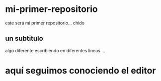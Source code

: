 # mi-primer-repositorio
este será mi primer repositorio... chido 
## un subtitulo 
algo diferente
escribiendo en diferentes lineas
...
<h1> aquí seguimos conociendo el editor <h1/>



